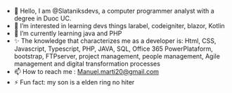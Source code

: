 - 👋 Hello, I am @Slataniksdevs, a computer programmer analyst with a degree in Duoc UC.
- 👀 I’m interested in learning devs things larabel, codeigniter, blazor, Kotlin
- 🌱 I’m currently learning java and PHP
- ✨ The knowledge that characterizes me as a developer is: Html, CSS, Javascript, Typescript, PHP, JAVA, SQL, Office 365 PowerPlataform,
      bootstrap, FTPserver, project management, people management, Agile management and digital transformation processes
- 📫 How to reach me : Manuel.marti20@gmail.com
- ⚡ Fun fact: my son is a elden ring no hiter

<!---
Slataniksdevs/Slataniksdevs is a ✨ special ✨ repository because its `README.md` (this file) appears on your GitHub profile.
You can click the Preview link to take a look at your changes.
--->
